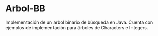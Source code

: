 # Arbol-BB
Implementación de un arbol binario de búsqueda en Java.
Cuenta con ejemplos de implementación para árboles de Characters e Integers.
